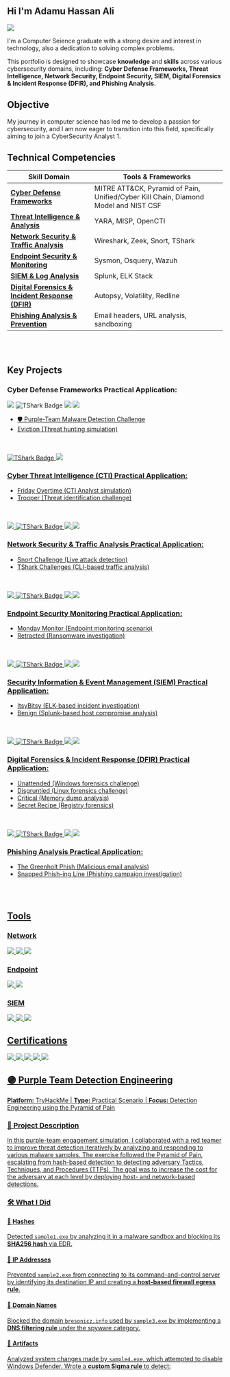 ## Hi I'm Adamu Hassan Ali
<a href="https://linkedin.com"><img src="https://img.shields.io/badge/-LinkedIn-0072b1?&style=for-the-badge&logo=linkedin&logoColor=white" /></a>

I'm a Computer Seience graduate with a strong desire and interest in technology, also a dedication to solving complex problems.

This portfolio is designed to showcase <b>knowledge</b> and <b>skills</b> across various cybersecurity domains, including: <b>Cyber Defense Frameworks, Threat Intelligence, Network Security, Endpoint Security, SIEM, Digital Forensics & Incident Response (DFIR), and Phishing Analysis.</b>

## Objective

My journey in computer science has led me to develop a passion for cybersecurity, and I am now eager to transition into this field, specifically aiming to join a CyberSecurity Analyst 1.

## Technical Competencies

| Skill Domain                                        | Tools & Frameworks   |
|-----------------------------------------------|----------------------------|
| <a href="https://github.com/AdamuHassanAli/Cyber-Defense-Frameworks "><b>Cyber Defense Frameworks</b></a> | MITRE ATT&CK, Pyramid of Pain, Unified/Cyber Kill Chain, Diamond Model and NIST CSF| 
| <a href="https://github.com/AdamuHassanAli/Threat-Intelligence-Analysis "><b>Threat Intelligence & Analysis</b></a> | YARA, MISP, OpenCTI | 
| <a href="https://github.com/AdamuHassanAli/Network-Security-Traffic-Analysis "><b>Network Security & Traffic Analysis</b></a> |Wireshark, Zeek, Snort, TShark | 
| <a href="https://github.com/AdamuHassanAli/Endpoint-Security-Monitoring-Labs "><b>Endpoint Security & Monitoring</b></a> | Sysmon, Osquery, Wazuh | 
| <a href="https://github.com/AdamuHassanAli/SIEM/"><b>SIEM & Log Analysis </b></a> |Splunk, ELK Stack| 
| <a href=" "><b>Digital Forensics & Incident Response (DFIR) </b></a> | Autopsy, Volatility, Redline | 
| <a href=" "><b>Phishing Analysis & Prevention </b></a> | Email headers, URL analysis, sandboxing | 
<br/>
<br/>

## Key Projects
### Cyber Defense Frameworks Practical Application:
<div>
    <img src="https://img.shields.io/badge/-Wireshark-1679A7?&style=for-the-badge&logo=Wireshark&logoColor=white" />
    <img src="https://img.shields.io/badge/TShark-000000?style=for-the-badge&logo=wireshark&logoColor=white" alt="TShark Badge" />
    <img src="https://img.shields.io/badge/-Suricata-EF3B2D?&style=for-the-badge&logo=Suricata&logoColor=white" />
    <img src="https://img.shields.io/badge/-Zeek-777BB4?&style=for-the-badge&logo=Zeek&logoColor=white" />
</div>

 
- <a href="https://github.com/AdamuHassanAli/Summit">🛡️ Purple-Team Malware Detection Challenge
- Eviction (Threat hunting simulation)
<br/>
<br/>



<div>
    <img src="https://img.shields.io/badge/TShark-000000?style=for-the-badge&logo=wireshark&logoColor=white" alt="TShark Badge" />
    <img src="https://img.shields.io/badge/-Zeek-777BB4?&style=for-the-badge&logo=Zeek&logoColor=white" />
</div>

### Cyber Threat Intelligence (CTI) Practical Application:
- Friday Overtime (CTI Analyst simulation)
- Trooper (Threat identification challenge)
<br/>
<br/>



<div>
    <img src="https://img.shields.io/badge/-Wireshark-1679A7?&style=for-the-badge&logo=Wireshark&logoColor=white" />
    <img src="https://img.shields.io/badge/TShark-000000?style=for-the-badge&logo=wireshark&logoColor=white" alt="TShark Badge" />
    <img src="https://img.shields.io/badge/-Suricata-EF3B2D?&style=for-the-badge&logo=Suricata&logoColor=white" />
    <img src="https://img.shields.io/badge/-Zeek-777BB4?&style=for-the-badge&logo=Zeek&logoColor=white" />
</div>

### Network Security & Traffic Analysis Practical Application:
- Snort Challenge (Live attack detection)
- TShark Challenges (CLI-based traffic analysis)
<br/>
<br/>



<div>
    <img src="https://img.shields.io/badge/-Wireshark-1679A7?&style=for-the-badge&logo=Wireshark&logoColor=white" />
    <img src="https://img.shields.io/badge/TShark-000000?style=for-the-badge&logo=wireshark&logoColor=white" alt="TShark Badge" />
    <img src="https://img.shields.io/badge/-Suricata-EF3B2D?&style=for-the-badge&logo=Suricata&logoColor=white" />
    <img src="https://img.shields.io/badge/-Zeek-777BB4?&style=for-the-badge&logo=Zeek&logoColor=white" />
</div>

### Endpoint Security Monitoring Practical Application:
- Monday Monitor (Endpoint monitoring scenario)
- Retracted (Ransomware investigation)
<br/>
<br/>



<div>
    <img src="https://img.shields.io/badge/-Wireshark-1679A7?&style=for-the-badge&logo=Wireshark&logoColor=white" />
    <img src="https://img.shields.io/badge/TShark-000000?style=for-the-badge&logo=wireshark&logoColor=white" alt="TShark Badge" />
    <img src="https://img.shields.io/badge/-Suricata-EF3B2D?&style=for-the-badge&logo=Suricata&logoColor=white" />
    <img src="https://img.shields.io/badge/-Zeek-777BB4?&style=for-the-badge&logo=Zeek&logoColor=white" />
</div>

### Security Information & Event Management (SIEM) Practical Application:
- ItsyBitsy (ELK-based incident investigation)
- Benign (Splunk-based host compromise analysis)
<br/>
<br/>



<div>
    <img src="https://img.shields.io/badge/-Wireshark-1679A7?&style=for-the-badge&logo=Wireshark&logoColor=white" />
    <img src="https://img.shields.io/badge/TShark-000000?style=for-the-badge&logo=wireshark&logoColor=white" alt="TShark Badge" />
    <img src="https://img.shields.io/badge/-Suricata-EF3B2D?&style=for-the-badge&logo=Suricata&logoColor=white" />
    <img src="https://img.shields.io/badge/-Zeek-777BB4?&style=for-the-badge&logo=Zeek&logoColor=white" />
</div>

### Digital Forensics & Incident Response (DFIR) Practical Application:
- Unattended (Windows forensics challenge)
- Disgruntled (Linux forensics challenge)
- Critical (Memory dump analysis)
- Secret Recipe (Registry forensics)
<br/>
<br/>




<div>
    <img src="https://img.shields.io/badge/-Wireshark-1679A7?&style=for-the-badge&logo=Wireshark&logoColor=white" />
    <img src="https://img.shields.io/badge/TShark-000000?style=for-the-badge&logo=wireshark&logoColor=white" alt="TShark Badge" />
    <img src="https://img.shields.io/badge/-Suricata-EF3B2D?&style=for-the-badge&logo=Suricata&logoColor=white" />
    <img src="https://img.shields.io/badge/-Zeek-777BB4?&style=for-the-badge&logo=Zeek&logoColor=white" />
</div>

### Phishing Analysis Practical Application:
- The Greenholt Phish (Malicious email analysis)
- Snapped Phish-ing Line (Phishing campaign investigation)
<br/>
<br/>

## Tools

### Network
<div>
    <img src="https://img.shields.io/badge/-Wireshark-1679A7?&style=for-the-badge&logo=Wireshark&logoColor=white" />
    <img src="https://img.shields.io/badge/-Suricata-EF3B2D?&style=for-the-badge&logo=Suricata&logoColor=white" />
    <img src="https://img.shields.io/badge/-Zeek-777BB4?&style=for-the-badge&logo=Zeek&logoColor=white" />
</div>

### Endpoint
<div>
    <img src="https://img.shields.io/badge/-Microsoft_Defender_for_Endpoint-00A4EF?&style=for-the-badge&logo=Microsoft&logoColor=white" />
    <img src="https://img.shields.io/badge/-Velociraptor-4B275F?&style=for-the-badge&logo=Velociraptor&logoColor=white" />
</div>

### SIEM
<div>
    <img src="https://img.shields.io/badge/-Microsoft_Sentinel-0078D4?&style=for-the-badge&logo=Microsoft&logoColor=white" />
    <img src="https://img.shields.io/badge/-Splunk-000000?&style=for-the-badge&logo=Splunk&logoColor=white" />
    <img src="https://img.shields.io/badge/-Elastic-005571?&style=for-the-badge&logo=Elastic&logoColor=white" />
</div>

## Certifications
<div>
<img src="https://img.shields.io/badge/-Security%2B-FF0000?&style=for-the-badge&logo=CompTIA&logoColor=white" />
<img src="https://img.shields.io/badge/-Network%2B-007ACC?&style=for-the-badge&logo=CompTIA&logoColor=white" />
<img src="https://img.shields.io/badge/-A%2B-4D4D4D?&style=for-the-badge&logo=CompTIA&logoColor=white" />
<img src="https://img.shields.io/badge/-CDSA-006400?&style=for-the-badge&logoColor=white" />
<img src="https://img.shields.io/badge/-CCD-000080?&style=for-the-badge&logoColor=white" />
</div>

## 🟣 Purple Team Detection Engineering  
**Platform:** TryHackMe | **Type:** Practical Scenario | **Focus:** Detection Engineering using the Pyramid of Pain

### 🧪 Project Description
In this purple-team engagement simulation, I collaborated with a red teamer to improve threat detection iteratively by analyzing and responding to various malware samples. The exercise followed the Pyramid of Pain, escalating from hash-based detection to detecting adversary Tactics, Techniques, and Procedures (TTPs). The goal was to increase the cost for the adversary at each level by deploying host- and network-based detections.

### 🛠 What I Did

#### 🔹 **Hashes**  
Detected `sample1.exe` by analyzing it in a malware sandbox and blocking its **SHA256 hash** via EDR.

#### 🔹 **IP Addresses**  
Prevented `sample2.exe` from connecting to its command-and-control server by identifying its destination IP and creating a **host-based firewall egress rule**.

#### 🔹 **Domain Names**  
Blocked the domain `bresonicz.info` used by `sample3.exe` by implementing a **DNS filtering rule** under the spyware category.

#### 🔹 **Artifacts**  
Analyzed system changes made by `sample4.exe`, which attempted to disable Windows Defender. Wrote a **custom Sigma rule** to detect:

